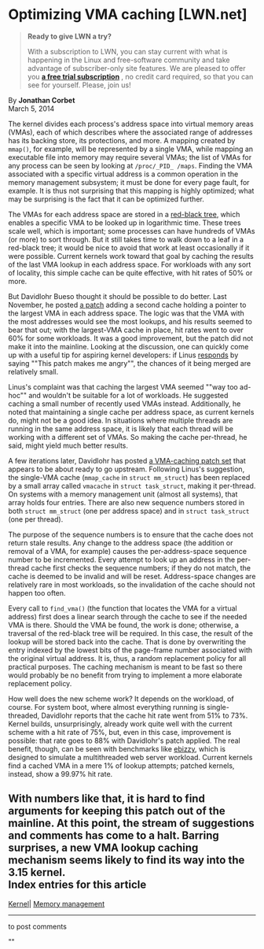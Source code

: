# Optimizing VMA caching [LWN.net]

> **Ready to give LWN a try?**
> 
> With a subscription to LWN, you can stay current with what is happening in the Linux and free-software community and take advantage of subscriber-only site features. We are pleased to offer you **[a free trial subscription](https://lwn.net/Promo/nst-trial/claim)** , no credit card required, so that you can see for yourself. Please, join us! 

By **Jonathan Corbet**  
March 5, 2014 

The kernel divides each process's address space into virtual memory areas (VMAs), each of which describes where the associated range of addresses has its backing store, its protections, and more. A mapping created by `mmap()`, for example, will be represented by a single VMA, while mapping an executable file into memory may require several VMAs; the list of VMAs for any process can be seen by looking at `/proc/_PID_ /maps`. Finding the VMA associated with a specific virtual address is a common operation in the memory management subsystem; it must be done for every page fault, for example. It is thus not surprising that this mapping is highly optimized; what may be surprising is the fact that it can be optimized further. 

The VMAs for each address space are stored in a [red-black tree](/Articles/184495/), which enables a specific VMA to be looked up in logarithmic time. These trees scale well, which is important; some processes can have hundreds of VMAs (or more) to sort through. But it still takes time to walk down to a leaf in a red-black tree; it would be nice to avoid that work at least occasionally if it were possible. Current kernels work toward that goal by caching the results of the last VMA lookup in each address space. For workloads with any sort of locality, this simple cache can be quite effective, with hit rates of 50% or more. 

But Davidlohr Bueso thought it should be possible to do better. Last November, he posted [a patch](/Articles/572629/) adding a second cache holding a pointer to the largest VMA in each address space. The logic was that the VMA with the most addresses would see the most lookups, and his results seemed to bear that out; with the largest-VMA cache in place, hit rates went to over 60% for some workloads. It was a good improvement, but the patch did not make it into the mainline. Looking at the discussion, one can quickly come up with a useful tip for aspiring kernel developers: if Linus [responds](http://thread.gmane.org/gmane.linux.kernel/1589230) by saying ""This patch makes me angry"", the chances of it being merged are relatively small. 

Linus's complaint was that caching the largest VMA seemed ""way too ad-hoc"" and wouldn't be suitable for a lot of workloads. He suggested caching a small number of recently used VMAs instead. Additionally, he noted that maintaining a single cache per address space, as current kernels do, might not be a good idea. In situations where multiple threads are running in the same address space, it is likely that each thread will be working with a different set of VMAs. So making the cache per-thread, he said, might yield much better results. 

A few iterations later, Davidlohr has posted [a VMA-caching patch set](/Articles/588807/) that appears to be about ready to go upstream. Following Linus's suggestion, the single-VMA cache (`mmap_cache` in `struct mm_struct`) has been replaced by a small array called `vmacache` in `struct task_struct`, making it per-thread. On systems with a memory management unit (almost all systems), that array holds four entries. There are also new sequence numbers stored in both `struct mm_struct` (one per address space) and in `struct task_struct` (one per thread). 

The purpose of the sequence numbers is to ensure that the cache does not return stale results. Any change to the address space (the addition or removal of a VMA, for example) causes the per-address-space sequence number to be incremented. Every attempt to look up an address in the per-thread cache first checks the sequence numbers; if they do not match, the cache is deemed to be invalid and will be reset. Address-space changes are relatively rare in most workloads, so the invalidation of the cache should not happen too often. 

Every call to `find_vma()` (the function that locates the VMA for a virtual address) first does a linear search through the cache to see if the needed VMA is there. Should the VMA be found, the work is done; otherwise, a traversal of the red-black tree will be required. In this case, the result of the lookup will be stored back into the cache. That is done by overwriting the entry indexed by the lowest bits of the page-frame number associated with the original virtual address. It is, thus, a random replacement policy for all practical purposes. The caching mechanism is meant to be fast so there would probably be no benefit from trying to implement a more elaborate replacement policy. 

How well does the new scheme work? It depends on the workload, of course. For system boot, where almost everything running is single-threaded, Davidlohr reports that the cache hit rate went from 51% to 73%. Kernel builds, unsurprisingly, already work quite well with the current scheme with a hit rate of 75%, but, even in this case, improvement is possible: that rate goes to 88% with Davidlohr's patch applied. The real benefit, though, can be seen with benchmarks like [ebizzy](http://sourceforge.net/projects/ebizzy/), which is designed to simulate a multithreaded web server workload. Current kernels find a cached VMA in a mere 1% of lookup attempts; patched kernels, instead, show a 99.97% hit rate. 

With numbers like that, it is hard to find arguments for keeping this patch out of the mainline. At this point, the stream of suggestions and comments has come to a halt. Barring surprises, a new VMA lookup caching mechanism seems likely to find its way into the 3.15 kernel.  
Index entries for this article  
---  
[Kernel](/Kernel/Index)| [Memory management](/Kernel/Index#Memory_management)  
  


* * *

to post comments 

""
